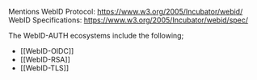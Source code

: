 Mentions WebID Protocol: https://www.w3.org/2005/Incubator/webid/
WebID Specifications: https://www.w3.org/2005/Incubator/webid/spec/

The WebID-AUTH ecosystems include the following;

- [[WebID-OIDC]]
- [[WebID-RSA]]
- [[WebID-TLS]]


